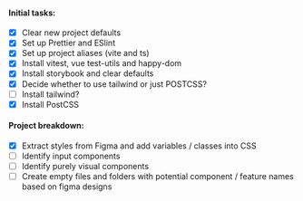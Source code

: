 #### Initial tasks:

- [x] Clear new project defaults
- [x] Set up Prettier and ESlint
- [x] Set up project aliases (vite and ts)
- [x] Install vitest, vue test-utils and happy-dom
- [x] Install storybook and clear defaults
- [x] Decide whether to use tailwind or just POSTCSS?
- [ ] Install tailwind?
- [x] Install PostCSS

#### Project breakdown:

- [x] Extract styles from Figma and add variables / classes into CSS
- [ ] Identify input components
- [ ] Identify purely visual components
- [ ] Create empty files and folders with potential component / feature names based on figma designs
